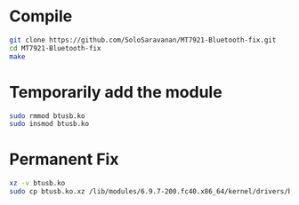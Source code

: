 # Compile

```sh
git clone https://github.com/SoloSaravanan/MT7921-Bluetooth-fix.git
cd MT7921-Bluetooth-fix
make
```

# Temporarily add the module

```sh
sudo rmmod btusb.ko
sudo insmod btusb.ko
```

# Permanent Fix

```sh
xz -v btusb.ko
sudo cp btusb.ko.xz /lib/modules/6.9.7-200.fc40.x86_64/kernel/drivers/bluetooth/
```